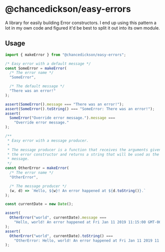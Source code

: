 # @chancedickson/easy-errors

A library for easily building Error constructors. I end up using this pattern
a lot in my own code and figured it'd be best to split it out into its own
module.

## Usage

```javascript
import { makeError } from "@chancedickson/easy-errors";

/* Easy error with a default message */
const SomeError = makeError(
  /* The error name */
  "SomeError",

  /* The default message */
  "There was an error!"
);

assert(SomeError().message === "There was an error!");
assert(SomeError().toString() === "SomeError: There was an error!");
assert(
  SomeError("Override error message.").message ===
    "Override error message."
);

/**
 * Easy error with a message producer.
 * 
 * The message producer is a function that receives the arguments given to
 * the error constructor and returns a string that will be used as the error
 * message.
 */
const OtherError = makeError(
  /* The error name */
  "OtherError",

  /* The message producer */
  (w, d) => `Hello, ${w}! An error happened at ${d.toString()}.`
);

const currentDate = new Date();

assert(
  OtherError("world", currentDate).message ===
    "Hello, world! An error happened at Fri Jan 11 2019 11:15:00 GMT-0600 (Central Standard Time)."
);
assert(
  OtherError("world", currentDate).toString() ===
    "OtherError: Hello, world! An error happened at Fri Jan 11 2019 11:15:00 GMT-0600 (Central Standard Time)."
);
